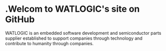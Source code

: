# .Welcom to WATLOGIC's site on GitHub
WATLOGIC is an embedded software development and semiconductor parts supplier established to support companies through technology and contribute to humanity through companies.

